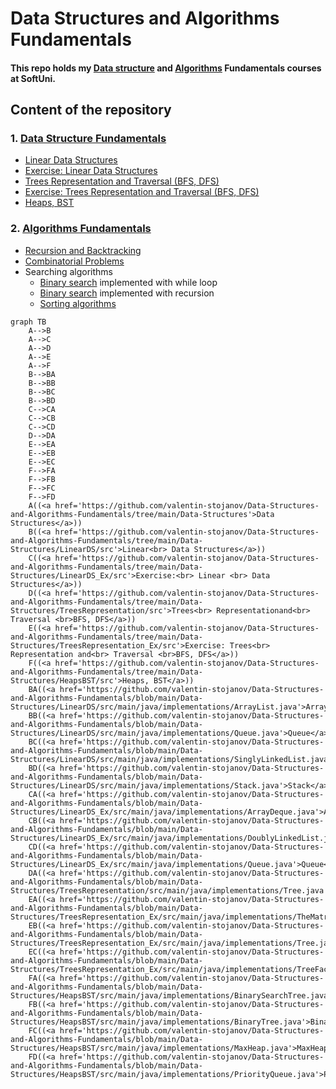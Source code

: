 # Data Structures and Algorithms Fundamentals
#### This repo holds my [Data structure](https://softuni.bg/trainings/3922/data-structures-fundamentals-with-java-november-2022) and [Algorithms](https://softuni.bg/trainings/3811/algorithms-fundamentals-with-java-june-2022) Fundamentals courses at SoftUni.

## **Content of the repository**

### 1. [Data Structure Fundamentals ](Data-Structures)
   * [Linear Data Structures](Data-Structures/LinearDS/src)
   * [Exercise: Linear Data Structures](Data-Structures/LinearDS_Ex/src)
   * [Trees Representation and Traversal (BFS, DFS)](Data-Structures/TreesRepresentation/src)
   * [Exercise: Trees Representation and Traversal (BFS, DFS)](Data-Structures/TreesRepresentation_Ex/src)
   * [Heaps, BST](Data-Structures/HeapsBST/src)

### 2. [Algorithms Fundamentals](Algorithms-Fundamentals)
* [Recursion and Backtracking](Algorithms-Fundamentals/src/recursionAndBacktraking)
* [Combinatorial Problems](Algorithms-Fundamentals/src/combinatorialProblems)
* Searching algorithms
  * [Binary search](Algorithms-Fundamentals/src/searchingAlgorithms/SearchingAlgorithms.java) implemented with while loop 
  * [Binary search](Algorithms-Fundamentals/src/BinarySearch.java) implemented with recursion
  * [Sorting algorithms](Algorithms-Fundamentals/src/sortingAlgorithms)
```mermaid
graph TB
    A-->B
    A-->C
    A-->D
    A-->E
    A-->F
    B-->BA
    B-->BB
    B-->BC
    B-->BD
    C-->CA
    C-->CB
    C-->CD
    D-->DA
    E-->EA
    E-->EB
    E-->EC
    F-->FA
    F-->FB
    F-->FC
    F-->FD
    A((<a href='https://github.com/valentin-stojanov/Data-Structures-and-Algorithms-Fundamentals/tree/main/Data-Structures'>Data Structures</a>))
    B((<a href='https://github.com/valentin-stojanov/Data-Structures-and-Algorithms-Fundamentals/tree/main/Data-Structures/LinearDS/src'>Linear<br> Data Structures</a>))
    C((<a href='https://github.com/valentin-stojanov/Data-Structures-and-Algorithms-Fundamentals/tree/main/Data-Structures/LinearDS_Ex/src'>Exercise:<br> Linear <br> Data Structures</a>))
    D((<a href='https://github.com/valentin-stojanov/Data-Structures-and-Algorithms-Fundamentals/tree/main/Data-Structures/TreesRepresentation/src'>Trees<br> Representationand<br>  Traversal <br>BFS, DFS</a>))
    E((<a href='https://github.com/valentin-stojanov/Data-Structures-and-Algorithms-Fundamentals/tree/main/Data-Structures/TreesRepresentation_Ex/src'>Exercise: Trees<br> Representation and<br> Traversal <br>BFS, DFS</a>))
    F((<a href='https://github.com/valentin-stojanov/Data-Structures-and-Algorithms-Fundamentals/tree/main/Data-Structures/HeapsBST/src'>Heaps, BST</a>))
    BA((<a href='https://github.com/valentin-stojanov/Data-Structures-and-Algorithms-Fundamentals/blob/main/Data-Structures/LinearDS/src/main/java/implementations/ArrayList.java'>ArrayList</a>))
    BB((<a href='https://github.com/valentin-stojanov/Data-Structures-and-Algorithms-Fundamentals/blob/main/Data-Structures/LinearDS/src/main/java/implementations/Queue.java'>Queue</a>))
    BC((<a href='https://github.com/valentin-stojanov/Data-Structures-and-Algorithms-Fundamentals/blob/main/Data-Structures/LinearDS/src/main/java/implementations/SinglyLinkedList.java'>Singly<br>LinkedList</a>))
    BD((<a href='https://github.com/valentin-stojanov/Data-Structures-and-Algorithms-Fundamentals/blob/main/Data-Structures/LinearDS/src/main/java/implementations/Stack.java'>Stack</a>))
    CA((<a href='https://github.com/valentin-stojanov/Data-Structures-and-Algorithms-Fundamentals/blob/main/Data-Structures/LinearDS_Ex/src/main/java/implementations/ArrayDeque.java'>ArrayDeque</a>))
    CB((<a href='https://github.com/valentin-stojanov/Data-Structures-and-Algorithms-Fundamentals/blob/main/Data-Structures/LinearDS_Ex/src/main/java/implementations/DoublyLinkedList.java'>Doubly<br>LinkedList</a>))
    CD((<a href='https://github.com/valentin-stojanov/Data-Structures-and-Algorithms-Fundamentals/blob/main/Data-Structures/LinearDS_Ex/src/main/java/implementations/Queue.java'>Queue</a>))
    DA((<a href='https://github.com/valentin-stojanov/Data-Structures-and-Algorithms-Fundamentals/blob/main/Data-Structures/TreesRepresentation/src/main/java/implementations/Tree.java'>Tree</a>))
    EA((<a href='https://github.com/valentin-stojanov/Data-Structures-and-Algorithms-Fundamentals/blob/main/Data-Structures/TreesRepresentation_Ex/src/main/java/implementations/TheMatrix.java'>TheMatrix</a>))
    EB((<a href='https://github.com/valentin-stojanov/Data-Structures-and-Algorithms-Fundamentals/blob/main/Data-Structures/TreesRepresentation_Ex/src/main/java/implementations/Tree.java'>Tree</a>))
    EC((<a href='https://github.com/valentin-stojanov/Data-Structures-and-Algorithms-Fundamentals/blob/main/Data-Structures/TreesRepresentation_Ex/src/main/java/implementations/TreeFactory.java'>TreeFactory</a>))
    FA((<a href='https://github.com/valentin-stojanov/Data-Structures-and-Algorithms-Fundamentals/blob/main/Data-Structures/HeapsBST/src/main/java/implementations/BinarySearchTree.java'>BinarySearch<br>Tree</a>))
    FB((<a href='https://github.com/valentin-stojanov/Data-Structures-and-Algorithms-Fundamentals/blob/main/Data-Structures/HeapsBST/src/main/java/implementations/BinaryTree.java'>BinaryTree</a>))
    FC((<a href='https://github.com/valentin-stojanov/Data-Structures-and-Algorithms-Fundamentals/blob/main/Data-Structures/HeapsBST/src/main/java/implementations/MaxHeap.java'>MaxHeap</a>))
    FD((<a href='https://github.com/valentin-stojanov/Data-Structures-and-Algorithms-Fundamentals/blob/main/Data-Structures/HeapsBST/src/main/java/implementations/PriorityQueue.java'>PriorityQueue</a>))
```
